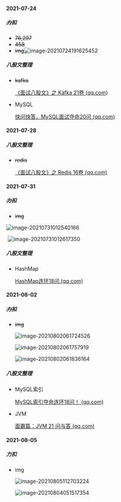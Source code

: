 #### 2021-07-24

##### ~~力扣~~

- ~~76,297~~
- ~~458~~
- ~~img~~![image-20210724191625452](https://gitee.com/xk39/typora-imgs/raw/master/imgs/image-20210724191625452.png)

##### 八股文整理

- ~~kafka~~

  [《面试八股文》之 Kafka 21卷 (qq.com)](https://mp.weixin.qq.com/s/xUG9c3FC39DJlJqeXcEDKg)

- MySQL

  [快问快答，MySQL面试夺命20问 (qq.com)](https://mp.weixin.qq.com/s/aiD91w3ez48o-SiOAOSK-A)

#### 2021-07-28

##### 八股文整理

- ~~redis~~

  [《面试八股文》之 Redis 16卷 (qq.com)](https://mp.weixin.qq.com/s/SbWlw7XyKNtrwi_syk1eaQ)

#### 2021-07-31

##### ~~力扣~~

- ~~img~~

![image-20210731012540166](https://gitee.com/xk39/typora-imgs/raw/master/imgs/image-20210731012540166.png)

​       ![image-20210731012617350](https://gitee.com/xk39/typora-imgs/raw/master/imgs/image-20210731012617350.png)

##### 八股文整理

- HashMap

  [HashMap连环18问 (qq.com)](https://mp.weixin.qq.com/s/s7NVXm8KDTcy6xWiUixcNA)

#### 2021-08-02

##### ~~力扣~~

- ~~img~~

  ![image-20210802061724526](https://gitee.com/xk39/typora-imgs/raw/master/imgs/image-20210802061724526.png)

  ![image-20210802061757919](https://gitee.com/xk39/typora-imgs/raw/master/imgs/image-20210802061757919.png)

  ![image-20210802061836164](https://gitee.com/xk39/typora-imgs/raw/master/imgs/image-20210802061836164.png)

##### 八股文整理

- MySQL索引

  [MySQL索引夺命连环18问！ (qq.com)](https://mp.weixin.qq.com/s/zbLWY9n5rvQy8kJq3r-jgw)

- JVM

  [面霸篇：JVM 21 问与答 (qq.com)](https://mp.weixin.qq.com/s/z69rzL_LvxRh5K96-F2Y4w)

#### 2021-08-05

##### 力扣

- img

  ![image-20210805112703224](https://gitee.com/xk39/typora-imgs/raw/master/imgs/image-20210805112703224.png)

  ![image-20210804051517354](https://gitee.com/xk39/typora-imgs/raw/master/imgs/image-20210804051517354.png)

  

